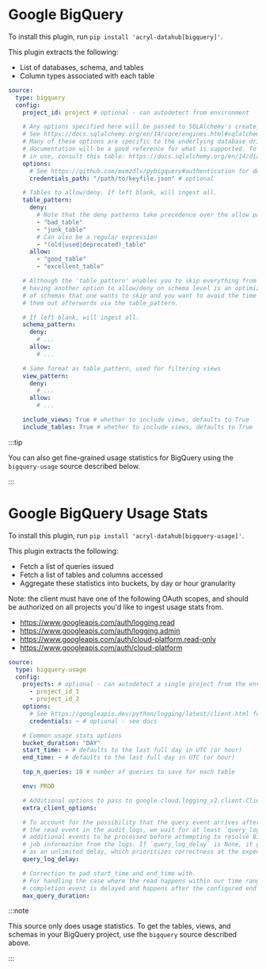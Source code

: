 # Google BigQuery

To install this plugin, run `pip install 'acryl-datahub[bigquery]'`.

This plugin extracts the following:

- List of databases, schema, and tables
- Column types associated with each table

```yml
source:
  type: bigquery
  config:
    project_id: project # optional - can autodetect from environment

    # Any options specified here will be passed to SQLAlchemy's create_engine as kwargs.
    # See https://docs.sqlalchemy.org/en/14/core/engines.html#sqlalchemy.create_engine for details.
    # Many of these options are specific to the underlying database driver, so that library's
    # documentation will be a good reference for what is supported. To find which dialect is likely
    # in use, consult this table: https://docs.sqlalchemy.org/en/14/dialects/index.html.
    options:
      # See https://github.com/mxmzdlv/pybigquery#authentication for details.
      credentials_path: "/path/to/keyfile.json" # optional

    # Tables to allow/deny. If left blank, will ingest all.
    table_pattern:
      deny:
        # Note that the deny patterns take precedence over the allow patterns.
        - "bad_table"
        - "junk_table"
        # Can also be a regular expression
        - "(old|used|deprecated)_table"
      allow:
        - "good_table"
        - "excellent_table"

    # Although the 'table_pattern' enables you to skip everything from certain schemas,
    # having another option to allow/deny on schema level is an optimization for the case when there is a large number
    # of schemas that one wants to skip and you want to avoid the time to needlessly fetch those tables only to filter
    # them out afterwards via the table_pattern.

    # If left blank, will ingest all.
    schema_pattern:
      deny:
        # ...
      allow:
        # ...

    # Same format as table_pattern, used for filtering views
    view_pattern:
      deny:
        # ...
      allow:
        # ...

    include_views: True # whether to include views, defaults to True
    include_tables: True # whether to include views, defaults to True
```

:::tip

You can also get fine-grained usage statistics for BigQuery using the `bigquery-usage` source described below.

:::

# Google BigQuery Usage Stats

To install this plugin, run `pip install 'acryl-datahub[bigquery-usage]'`.

This plugin extracts the following:

- Fetch a list of queries issued
- Fetch a list of tables and columns accessed
- Aggregate these statistics into buckets, by day or hour granularity

Note: the client must have one of the following OAuth scopes, and should be authorized on all projects you'd like to ingest usage stats from.

- https://www.googleapis.com/auth/logging.read
- https://www.googleapis.com/auth/logging.admin
- https://www.googleapis.com/auth/cloud-platform.read-only
- https://www.googleapis.com/auth/cloud-platform

```yml
source:
  type: bigquery-usage
  config:
    projects: # optional - can autodetect a single project from the environment
      - project_id_1
      - project_id_2
    options:
      # See https://googleapis.dev/python/logging/latest/client.html for details.
      credentials: ~ # optional - see docs

    # Common usage stats options
    bucket_duration: "DAY"
    start_time: ~ # defaults to the last full day in UTC (or hour)
    end_time: ~ # defaults to the last full day in UTC (or hour)

    top_n_queries: 10 # number of queries to save for each table

    env: PROD

    # Additional options to pass to google.cloud.logging_v2.client.Client
    extra_client_options:

    # To account for the possibility that the query event arrives after
    # the read event in the audit logs, we wait for at least `query_log_delay`
    # additional events to be processed before attempting to resolve BigQuery
    # job information from the logs. If `query_log_delay` is None, it gets treated
    # as an unlimited delay, which prioritizes correctness at the expense of memory usage.
    query_log_delay:

    # Correction to pad start_time and end_time with.
    # For handling the case where the read happens within our time range but the query
    # completion event is delayed and happens after the configured end time.
    max_query_duration:
```

:::note

This source only does usage statistics. To get the tables, views, and schemas in your BigQuery project, use the `bigquery` source described above.

:::
